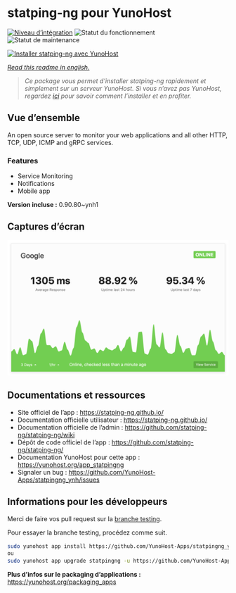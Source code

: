 <!--
N.B.: This README was automatically generated by https://github.com/YunoHost/apps/tree/master/tools/README-generator
It shall NOT be edited by hand.
-->

# statping-ng pour YunoHost

[![Niveau d’intégration](https://dash.yunohost.org/integration/statpingng.svg)](https://dash.yunohost.org/appci/app/statpingng) ![Statut du fonctionnement](https://ci-apps.yunohost.org/ci/badges/statpingng.status.svg) ![Statut de maintenance](https://ci-apps.yunohost.org/ci/badges/statpingng.maintain.svg)

[![Installer statping-ng avec YunoHost](https://install-app.yunohost.org/install-with-yunohost.svg)](https://install-app.yunohost.org/?app=statpingng)

*[Read this readme in english.](./README.md)*

> *Ce package vous permet d’installer statping-ng rapidement et simplement sur un serveur YunoHost.
Si vous n’avez pas YunoHost, regardez [ici](https://yunohost.org/#/install) pour savoir comment l’installer et en profiter.*

## Vue d’ensemble

An open source server to monitor your web applications and all other HTTP, TCP, UDP, ICMP and gRPC services.

### Features

- Service Monitoring
- Notifications
- Mobile app


**Version incluse :** 0.90.80~ynh1

## Captures d’écran

![Capture d’écran de statping-ng](./doc/screenshots/statping.png)

## Documentations et ressources

* Site officiel de l’app : <https://statping-ng.github.io/>
* Documentation officielle utilisateur : <https://statping-ng.github.io/>
* Documentation officielle de l’admin : <https://github.com/statping-ng/statping-ng/wiki>
* Dépôt de code officiel de l’app : <https://github.com/statping-ng/statping-ng/>
* Documentation YunoHost pour cette app : <https://yunohost.org/app_statpingng>
* Signaler un bug : <https://github.com/YunoHost-Apps/statpingng_ynh/issues>

## Informations pour les développeurs

Merci de faire vos pull request sur la [branche testing](https://github.com/YunoHost-Apps/statpingng_ynh/tree/testing).

Pour essayer la branche testing, procédez comme suit.

``` bash
sudo yunohost app install https://github.com/YunoHost-Apps/statpingng_ynh/tree/testing --debug
ou
sudo yunohost app upgrade statpingng -u https://github.com/YunoHost-Apps/statpingng_ynh/tree/testing --debug
```

**Plus d’infos sur le packaging d’applications :** <https://yunohost.org/packaging_apps>
